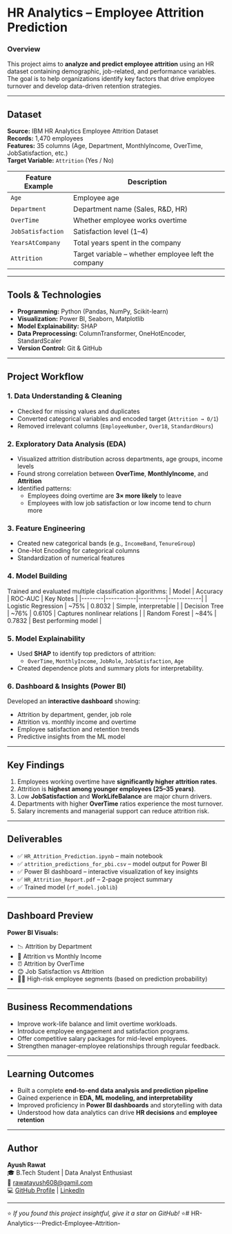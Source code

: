 #  HR Analytics – Employee Attrition Prediction

###  Overview
This project aims to **analyze and predict employee attrition** using an HR dataset containing demographic, job-related, and performance variables.  
The goal is to help organizations identify key factors that drive employee turnover and develop data-driven retention strategies.

---

##  Dataset
**Source:** IBM HR Analytics Employee Attrition Dataset  
**Records:** 1,470 employees  
**Features:** 35 columns (Age, Department, MonthlyIncome, OverTime, JobSatisfaction, etc.)  
**Target Variable:** `Attrition` (Yes / No)

| Feature Example | Description |
|-----------------|--------------|
| `Age` | Employee age |
| `Department` | Department name (Sales, R&D, HR) |
| `OverTime` | Whether employee works overtime |
| `JobSatisfaction` | Satisfaction level (1–4) |
| `YearsAtCompany` | Total years spent in the company |
| `Attrition` | Target variable – whether employee left the company |

---

##  Tools & Technologies
- **Programming:** Python (Pandas, NumPy, Scikit-learn)
- **Visualization:** Power BI, Seaborn, Matplotlib
- **Model Explainability:** SHAP
- **Data Preprocessing:** ColumnTransformer, OneHotEncoder, StandardScaler
- **Version Control:** Git & GitHub

---

##  Project Workflow

### 1️. Data Understanding & Cleaning
- Checked for missing values and duplicates  
- Converted categorical variables and encoded target (`Attrition → 0/1`)  
- Removed irrelevant columns (`EmployeeNumber`, `Over18`, `StandardHours`)

### 2️. Exploratory Data Analysis (EDA)
- Visualized attrition distribution across departments, age groups, income levels  
- Found strong correlation between **OverTime**, **MonthlyIncome**, and **Attrition**
- Identified patterns:
  - Employees doing overtime are **3× more likely** to leave  
  - Employees with low job satisfaction or low income tend to churn more

### 3️. Feature Engineering
- Created new categorical bands (e.g., `IncomeBand`, `TenureGroup`)
- One-Hot Encoding for categorical columns
- Standardization of numerical features

### 4️. Model Building
Trained and evaluated multiple classification algorithms:
| Model | Accuracy | ROC-AUC | Key Notes |
|--------|-----------|----------|------------|
| Logistic Regression | ~75% | 0.8032 | Simple, interpretable |
| Decision Tree | ~76% | 0.6105 | Captures nonlinear relations |
| Random Forest | ~84% | 0.7832 | Best performing model |

### 5️. Model Explainability
- Used **SHAP** to identify top predictors of attrition:
  - `OverTime`, `MonthlyIncome`, `JobRole`, `JobSatisfaction`, `Age`
- Created dependence plots and summary plots for interpretability.

### 6️. Dashboard & Insights (Power BI)
Developed an **interactive dashboard** showing:
- Attrition by department, gender, job role  
- Attrition vs. monthly income and overtime  
- Employee satisfaction and retention trends  
- Predictive insights from the ML model

---

##  Key Findings
1. Employees working overtime have **significantly higher attrition rates**.
2. Attrition is **highest among younger employees (25–35 years)**.
3. Low **JobSatisfaction** and **WorkLifeBalance** are major churn drivers.
4. Departments with higher **OverTime** ratios experience the most turnover.
5. Salary increments and managerial support can reduce attrition risk.

---

##  Deliverables
- ✅ `HR_Attrition_Prediction.ipynb` – main notebook  
- ✅ `attrition_predictions_for_pbi.csv` – model output for Power BI  
- ✅ Power BI dashboard – interactive visualization of key insights  
- ✅ `HR_Attrition_Report.pdf` – 2-page project summary  
- ✅ Trained model (`rf_model.joblib`)

---

##  Dashboard Preview
**Power BI Visuals:**
- 📉 Attrition by Department  
- 💸 Attrition vs Monthly Income  
- ⏰ Attrition by OverTime  
- 😊 Job Satisfaction vs Attrition  
- 🧑‍💼 High-risk employee segments (based on prediction probability)

---

##  Business Recommendations
- Improve work-life balance and limit overtime workloads.  
- Introduce employee engagement and satisfaction programs.  
- Offer competitive salary packages for mid-level employees.  
- Strengthen manager-employee relationships through regular feedback.  

---

##  Learning Outcomes
- Built a complete **end-to-end data analysis and prediction pipeline**
- Gained experience in **EDA, ML modeling, and interpretability**
- Improved proficiency in **Power BI dashboards** and storytelling with data
- Understood how data analytics can drive **HR decisions** and **employee retention**

---

##  Author
**Ayush Rawat**  
🎓 B.Tech Student | Data Analyst Enthusiast  
📧 rawatayush608@gamil.com  
💻 [GitHub Profile](https://github.com/Ayush11161) | [LinkedIn](https://linkedin.com/in/yourprofile)

---

⭐ *If you found this project insightful, give it a star on GitHub!* ⭐# HR-Analytics---Predict-Employee-Attrition-
